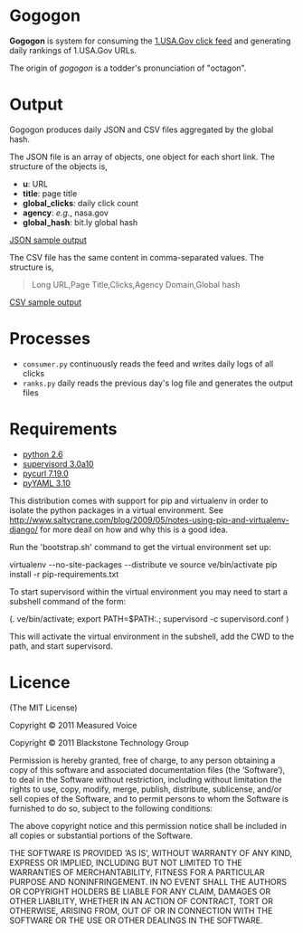 Gogogon
=======

**Gogogon** is system for consuming the [1.USA.Gov click feed](http://bitly.measuredvoice.com/usa.gov) 
and generating daily rankings of 1.USA.Gov URLs.

The origin of *gogogon* is a todder's pronunciation of "octagon".

Output
======

Gogogon produces daily JSON and CSV files aggregated by the global hash.

The JSON file is an array of objects, one object for each short link. The structure of the objects is,

 * **u**: URL
 * **title**: page title
 * **global_clicks**: daily click count
 * **agency**: *e.g.*, nasa.gov
 * **global_hash**: bit.ly global hash

[JSON sample output](https://gist.github.com/1068435)

The CSV file has the same content in comma-separated values. The structure is, 

> Long URL,Page Title,Clicks,Agency Domain,Global hash

[CSV sample output](https://gist.github.com/1068436)

Processes
=========

 * `consumer.py` continuously reads the feed and writes daily logs of all clicks
 * `ranks.py` daily reads the previous day's log file and generates the output files

Requirements
============

 * [python 2.6](http://www.python.org/download/releases/2.6/)
 * [supervisord 3.0a10](http://supervisord.org/)
 * [pycurl 7.19.0](http://pycurl.sourceforge.net/)
 * [pyYAML 3.10](http://pyyaml.org/)

This distribution comes with support for pip and virtualenv in order
to isolate the python packages in a virtual environment. See
http://www.saltycrane.com/blog/2009/05/notes-using-pip-and-virtualenv-django/
for more deail on how and why this is a good idea.

Run the 'bootstrap.sh' command to get the virtual environment set up:

virtualenv --no-site-packages --distribute ve
source ve/bin/activate
pip install -r pip-requirements.txt

To start supervisord within the virtual environment you may
need to start a subshell  command of the form:

 (. ve/bin/activate; export PATH=$PATH:.; supervisord -c supervisord.conf )

This will activate the virtual environment in the subshell, add the CWD to
the path, and start supervisord.

Licence
=======

(The MIT License)

Copyright © 2011 Measured Voice

Copyright © 2011 Blackstone Technology Group

Permission is hereby granted, free of charge, to any person obtaining a copy of
this software and associated documentation files (the ‘Software’), to deal in
the Software without restriction, including without limitation the rights to
use, copy, modify, merge, publish, distribute, sublicense, and/or sell copies of
the Software, and to permit persons to whom the Software is furnished to do so,
subject to the following conditions:

The above copyright notice and this permission notice shall be included in all
copies or substantial portions of the Software.

THE SOFTWARE IS PROVIDED ‘AS IS’, WITHOUT WARRANTY OF ANY KIND, EXPRESS OR
IMPLIED, INCLUDING BUT NOT LIMITED TO THE WARRANTIES OF MERCHANTABILITY, FITNESS
FOR A PARTICULAR PURPOSE AND NONINFRINGEMENT. IN NO EVENT SHALL THE AUTHORS OR
COPYRIGHT HOLDERS BE LIABLE FOR ANY CLAIM, DAMAGES OR OTHER LIABILITY, WHETHER
IN AN ACTION OF CONTRACT, TORT OR OTHERWISE, ARISING FROM, OUT OF OR IN
CONNECTION WITH THE SOFTWARE OR THE USE OR OTHER DEALINGS IN THE SOFTWARE.
